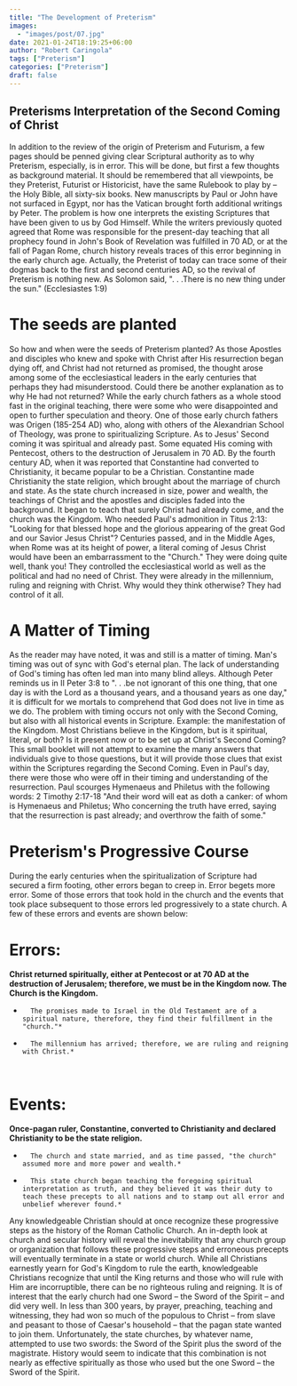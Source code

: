```yaml
---
title: "The Development of Preterism"
images:
  - "images/post/07.jpg"
date: 2021-01-24T18:19:25+06:00
author: "Robert Caringola"
tags: ["Preterism"]
categories: ["Preterism"]
draft: false
---
```

## Preterisms Interpretation of the Second Coming of Christ

In addition to the review of the origin of Preterism and Futurism, a few pages should be penned giving clear Scriptural authority as to why Preterism, especially, is in error. This will be done, but first a few thoughts as background material.
It should be remembered that all viewpoints, be they Preterist, Futurist or Historicist, have the same Rulebook to play by – the Holy Bible, all sixty-six books. New manuscripts by Paul or John have not surfaced in Egypt, nor has the Vatican brought forth additional writings by Peter. The problem is how one interprets the existing Scriptures that have been given to us by God Himself.
While the writers previously quoted agreed that Rome was responsible for the present-day teaching that all prophecy found in John's Book of Revelation was fulfilled in 70 AD, or at the fall of Pagan Rome, church history reveals traces of this error beginning in the early church age.
Actually, the Preterist of today can trace some of their dogmas back to the first and second centuries AD, so the revival of Preterism is nothing new. As Solomon said, ". . .There is no new thing under the sun." (Ecclesiastes 1:9)
# The seeds are planted

So how and when were the seeds of Preterism planted?
As those Apostles and disciples who knew and spoke with Christ after His resurrection began dying off, and Christ had not returned as promised, the thought arose among some of the ecclesiastical leaders in the early centuries that perhaps they had misunderstood. Could there be another explanation as to why He had not returned? While the early church fathers as a whole stood fast in the original teaching, there were some who were disappointed and open to further speculation and theory.
One of those early church fathers was Origen (185-254 AD) who, along with others of the Alexandrian School of Theology, was prone to spiritualizing Scripture. As to Jesus' Second coming it was spiritual and already past. Some equated His coming with Pentecost, others to the destruction of Jerusalem in 70 AD.
By the fourth century AD, when it was reported that Constantine had converted to Christianity, it became popular to be a Christian. Constantine made Christianity the state religion, which brought about the marriage of church and state.
As the state church increased in size, power and wealth, the teachings of Christ and the apostles and disciples faded into the background. It began to teach that surely Christ had already come, and the church was the Kingdom. Who needed Paul's admonition in Titus 2:13: "Looking for that blessed hope and the glorious appearing of the great God and our Savior Jesus Christ"?
Centuries passed, and in the Middle Ages, when Rome was at its height of power, a literal coming of Jesus Christ would have been an embarrassment to the "Church." They were doing quite well, thank you! They controlled the ecclesiastical world as well as the political and had no need of Christ. They were already in the millennium, ruling and reigning with Christ. Why would they think otherwise? They had control of it all.
# A Matter of Timing

As the reader may have noted, it was and still is a matter of timing. Man's timing was out of sync with God's eternal plan. The lack of understanding of God's timing has often led man into many blind alleys. Although Peter reminds us in II Peter 3:8 to ". . .be not ignorant of this one thing, that one day is with the Lord as a thousand years, and a thousand years as one day," it is difficult for we mortals to comprehend that God does not live in time as we do.
The problem with timing occurs not only with the Second Coming, but also with all historical events in Scripture. Example: the manifestation of the Kingdom. Most Christians believe in the Kingdom, but is it spiritual, literal, or both? Is it present now or to be set up at Christ's Second Coming? This small booklet will not attempt to examine the many answers that individuals give to those questions, but it will provide those clues that exist within the Scriptures regarding the Second Coming.
Even in Paul's day, there were those who were off in their timing and understanding of the resurrection. Paul scourges Hymenaeus and Philetus with the following words:
2 Timothy 2:17-18
"And their word will eat as doth a canker: of whom is Hymenaeus and Philetus; Who concerning the truth have erred, saying that the resurrection is past already; and overthrow the faith of some."
# Preterism's Progressive Course
During the early centuries when the spiritualization of Scripture had secured a firm footing, other errors began to creep in. Error begets more error. Some of those errors that took hold in the church and the events that took place subsequent to those errors led progressively to a state church. A few of these errors and events are shown below:
# Errors:
**Christ returned spiritually, either at Pentecost or at 70 AD at the destruction of Jerusalem; therefore, we must be in the Kingdom now. The Church is the Kingdom.**
*		The promises made to Israel in the Old Testament are of a spiritual nature, therefore, they find their fulfillment in the "church."*
*		The millennium has arrived; therefore, we are ruling and reigning with Christ.*
 
# Events:
**Once-pagan ruler, Constantine, converted to Christianity and declared Christianity to be the state religion.**
*		The church and state married, and as time passed, "the church" assumed more and more power and wealth.*
*		This state church began teaching the foregoing spiritual interpretation as truth, and they believed it was their duty to teach these precepts to all nations and to stamp out all error and unbelief wherever found.*
Any knowledgeable Christian should at once recognize these progressive steps as the history of the Roman Catholic Church.
An in-depth look at church and secular history will reveal the inevitability that any church group or organization that follows these progressive steps and erroneous precepts will eventually terminate in a state or world church. While all Christians earnestly yearn for God's Kingdom to rule the earth, knowledgeable Christians recognize that until the King returns and those who will rule with Him are incorruptible, there can be no righteous ruling and reigning.
It is of interest that the early church had one Sword – the Sword of the Spirit – and did very well. In less than 300 years, by prayer, preaching, teaching and witnessing, they had won so much of the populous to Christ – from slave and peasant to those of Caesar's household – that the pagan state wanted to join them. Unfortunately, the state churches, by whatever name, attempted to use two swords: the Sword of the Spirit plus the sword of the magistrate. History would seem to indicate that this combination is not nearly as effective spiritually as those who used but the one Sword – the Sword of the Spirit.
